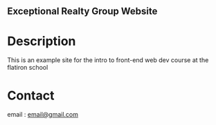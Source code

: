 Exceptional Realty Group Website
---
# Description

This is an example site for the intro to front-end web dev course at the flatiron school

# Contact

email : email@gmail.com
